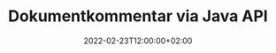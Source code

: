---
############################# Static ############################
layout: "product"
date: 2022-02-23T12:00:00+02:00
draft: false

product: "Annotation"
product_tag: "annotation"
platform: "Java"
platform_tag: "java"

############################# Head ############################
head_title: "Java Document Annotation API | Vis og merk PDF Word Excel PPTX-bilder"
head_description: "Java Document Annotation API. Se, merk, kommenter og merk PDF Word DOCX, Excel XLSX, PPTX, EML EMLX, VSS VSD, OTP, CAD og bildefilformater."

############################# Header ##########################
title: "Dokumentkommentar via Java API"
description: "Bygg Java-applikasjoner med muligheter til å vise og kommentere PDF, HTML, MS Office og andre dokumentformater uten å installere ekstern programvare."
button:
    enable: true
    icon: "fas fa-arrow-down"
    label: "Last ned gratis prøveversjon"
    link: "https://downloads.groupdocs.com/annotation/java"

############################# SubMenu #########################
submenu:
    enable: true
    
    left:
        img_alt: "GroupDocs.Annotation for Java"
        image: "https://www.groupdocs.cloud/templates/groupdocs/images/product-logos/groupdocs-annotation-java.png"
        product: "GroupDocs.Annotation"
        platform: "Java"

    middle:
        button:
            # button loop
            - link: "#features"
              text: "Egenskaper"

            # button loop
            - link: "https://products.groupdocs.app/annotation"
              text: "Live-demoer"

            # button loop
            - link: "https://purchase.groupdocs.com/pricing/annotation/java"
              text: "Prissetting"

    right:
        link_download: "https://downloads.groupdocs.com/annotation"
        link_learn: "https://docs.groupdocs.com/annotation/java/"
        link_buy: "https://purchase.groupdocs.com"

############################# Overview ############################
overview:
    enable: true
    content: |
      GroupDocs.Annotation Java API er et produkt som lar deg jobbe med merknader i dokumenter på ulike plattformer og operativsystemer, som Android, MacOS, Linux, Windows. GroupDocs.Annotation gir et bibliotek med enkel API som gir mange fordeler: hvis du for eksempel trenger å holde dataene konfidensielle eller velge hvor mye kraft du trenger for å jobbe med biblioteket, eller delvis endre arbeidet med merknader, er biblioteket veldig lett og fleksibel.

      GroupDocs.Annotation for Java API lar deg jobbe med ulike typer merknader, som inkluderer: tekst, polylinje, område, understreking, punkt, vannmerke, pil, ellipse, teksterstatning, avstand, tekstfelt, ressursredaksjon osv. Og støtter de fleste populære dokumentformater som: PDF, HTML, Microsoft Office Word, Excel-regneark, PowerPoint-presentasjoner, Visio, Outlook-e-post, bilder, metafiler, CAD-tegning og diverse andre formater. API-en gir muligheten til å få miniatyrbilder av dokumentsider og støtter import og eksport av merknader til og fra PDF-filer.

      Ved å bruke biblioteket kan du [legge til](/annotation/java/bmp/), [edit](/annotation/java/bmp/), [pakke ut](/annotation/java/bmp/) og [delete](/annotation) /java/bmp/) merknader fra dokumenter, roter dokumenter, endre thumbnails-løsning og dette er ikke en komplett liste over alle mulighetene. Den tilbyr også et omfattende sett med dataobjekter for å tilpasse merknadsegenskaper i henhold til dine krav innenfor alle støttede dokumentformater.

      Å jobbe med GroupDocs.Annotation for Java API er veldig enkelt og består av bare noen få grunnleggende trinn. Først må du sette opp en lisens, deretter velge filen du vil jobbe med, deretter manipulere på en eller annen måte med dokumentanmerkninger (slett/rediger/trekk ut/slett) og lagre resultatet. For mer informasjon, se produktets [dokumentasjon](https://docs.groupdocs.com/annotation/java/getting-started/) eller våre [eksempler](https://github.com/groupdocs-annotation/GroupDocs.Annotation -for-Java) sett.
      
      GroupDocs.Annotation oppdateres jevnlig og gir støtte til sine kunder, du er alltid velkommen til å stille oss spørsmål eller sende dine ideer eller fortelle oss om dine behov for noe nytt og vi implementerer det gjerne i våre nye versjoner.
    tabs:
      enable: true
      
      ## TAB ONE ##
      tab_one:
        description: |
          Følgende er en oversikt over GroupDocs.Annotation for Java:
      
        right:
          enable: true
          icon: "fab fa-html5"
          title:  Oversikt
          content: |
            * Legg til merknader
            * Eksporter merknader 
            * Importer merknader
            * Svarbaserte kommentarer
            * Annoteringskompatibilitet
      
      ## TAB TWO ##
      tab_two:
        description: |
          GroupDocs.Annotation for Java støtter alle populære [dokumentfilformater](https://docs.groupdocs.com/annotation/java/supported-document-formats/) inkludert: Microsoft Office, PDF, bilder og mange andre.

        left:
          enable: true
          table:
            # table loop
            - title: "Microsoft Office Formats"
              content: |
                * **Word**: [DOC](/annotation/java/doc/), [DOCX](/annotation/java/docx/), [DOCM](/annotation/java/docm/), [DOT](/annotation/java/dot/), [DOTX](/annotation/java/dotx/), [RTF](/annotation/java/rtf/)
                * **Excel**: [XLS](/annotation/java/xls/), [XLSX](/annotation/java/xlsx/), [XLSB](/annotation/java/xlsb/), [XLSM](/annotation/java/xlsm/)
                * **PowerPoint**: [PPT](/annotation/java/ppt/), [PPTX](/annotation/java/pptx/), [PPS](/annotation/java/pps/), [PPSX](/annotation/java/ppsx/), [POTM](/annotation/java/potm/), [POTX](/annotation/java/potx/), [PPSM](/annotation/java/ppsm/), [PPTM](/annotation/java/pptm/), [WMF](/annotation/java/wmf/), [EMF](/annotation/java/emf/)
                * **Outlook**: [EML](/annotation/java/eml/), [EMLX](/annotation/java/emlx/), [MSG](/annotation/java/msg/)
                * **Visio**: [VSS](/annotation/java/vss/), [VST](/annotation/java/vst/), [VSD](/annotation/java/vsd/), [VSDX](/annotation/java/vsdx/), [VSX](/annotation/java/vsx/)

        right:
          enable: true
          table:
            # table loop
            - title: "Other Formats"
              content: |
                * **Portable**: [PDF](/annotation/java/pdf/) (PDF/A-1a, PDF/A-1b, PDF/A-2a)
                * **OpenDocument**: [ODT](/annotation/java/odt/), [ODS](/annotation/java/ods/), [ODP](/annotation/java/odp/)
                * **Images**: [BMP](/annotation/java/bmp/), [JPG](/annotation/java/jpg/), [JPEG](/annotation/java/jpeg/), [TIFF](/annotation/java/tiff/), [TIF](/annotation/java/tif/), [PNG](/annotation/java/png/), [GIF](/annotation/java/gif/), [DCM](/annotation/java/dcm/), [DICOM](/annotation/java/dicom/)
                * **AutoCAD**: [DWG](/annotation/java/dwg/), [DXF](/annotation/java/dxf/), [CAD](/annotation/java/cad/)
                * **Other**: [HTM](/annotation/java/htm/), [HTML](/annotation/java/html/), [CSV](/annotation/java/csv/), [DJVU](/annotation/java/djvu/), [OTP](/annotation/java/otp/), [OTT](/annotation/java/ott/)

      ## TAB THREE ##
      tab_three:
        description: |
          GroupDocs.Annotation for Java støtter følgende operativsystemer, rammer og pakkeadministratorer:
        
        left:
          enable: true
          table:
            # table loop
            - icon: "fab fa-windows"
              title:  Operativsystemer
              content: |
                * Microsoft Windows Desktop
                * Microsoft Windows Server
                * Linux
                * MacOS

            # table loop
            - icon: "fas fa-code"
              title:  Støttede rammer
              content: |
                * Java 7 (1.7) and above

        right:
          enable: true
          table:
            # table loop
            - icon: "fas fa-cogs"
              title:  Utviklingsmiljøer
              content: |
                * NetBeans
                * IntelliJ IDEA
                * Eclipse

            # table loop
            - icon: "fas fa-tools"
              title:  Bygg automatiseringsverktøy
              content: |
                * Maven

############################# Features ############################
features:
    enable: true
    title: GroupDocs.Annotation for Java-funksjoner

    feature:
      # feature loop
      - icon: "fas fa-copy"
        link: "https://docs.groupdocs.com/annotation/java/add-area-annotation/"
        content: Legg til områdekommentarer i dokumentet og koble til enkle og nestede kommentarer

      # feature loop
      - icon: "fas fa-eye"
        link: "https://docs.groupdocs.com/annotation/java/add-arrow-annotation/"
        content: Pek på et bestemt innhold ved hjelp av pilkommentarer

      # feature loop
      - icon: "fas fa-bolt"
        link: "https://docs.groupdocs.com/annotation/java/add-watermark-annotation/"
        content: Sett tekstvannmerker til PDF, lysbilder, Excel-regneark, bilder og diagrammer i vinklet posisjon
      
      # feature loop
      - icon: "fas fa-file-powerpoint"
        link: "https://docs.groupdocs.com/annotation/java/add-point-annotation/"
        content: Legg til popup-kommentarer til et hvilket som helst sted i dokumentet ved hjelp av punktkommentarer

      # feature loop
      - icon: "fas fa-code"
        link: "https://docs.groupdocs.com/annotation/java/add-polyline-annotation/"
        content: Bruk Polyline Annotation for å koble sammen sekvens av linjesegmenter, buesegmenter eller begge deler

      # feature loop
      - icon: "fas fa-cloud"
        link: "https://docs.groupdocs.com/annotation/java/add-ellipse-annotation/"
        content: Legg til Ellipse-annotering i PDF, Word-dokumenter, regneark, presentasjoner, diagrammer og bilder

      # feature loop
      - icon: "fas fa-remove-format"
        link: "https://docs.groupdocs.com/annotation/java/add-watermark-annotation/"
        content: Legg til vinklede vannmerker for PDF, PowerPoint, Excel, bilder og diagrammer

      # feature loop
      - icon: "fas fa-comment-slash"
        link: "https://docs.groupdocs.com/annotation/java/add-underline-annotation/"
        content: Hent koordinater for tekstkommentarer i bilderepresentasjon av et dokument

      # feature loop
      - icon: "fas fa-location-arrow"
        link: "https://docs.groupdocs.com/annotation/java/add-annotation-to-the-document/"
        content: Understreke, gjennomstreke eller endre spesifikk tekst i et dokument

      # feature loop
      - icon: "fas fa-border-all"
        link: "https://docs.groupdocs.com/annotation/java/add-annotation-to-the-document/"
        content: Legg til tekststempel eller vannmerke og tekstfelt i et dokument

      # feature loop
      - icon: "fas fa-wrench"
        link: "https://docs.groupdocs.com/annotation/java/add-point-annotation/"
        content: Importer og eksporter merknader blant Word-dokumenter og PowerPoint-presentasjoner

      # feature loop
      - icon: "fas fa-columns"
        link: "https://docs.groupdocs.com/annotation/java/add-strikeout-annotation/"
        content: Kommenter Excel-regneark med merknadstyper for tekst, teksterstatning, vannmerke og ressursredaksjon

      # feature loop
      - icon: "fas fa-file-word"
        link: "https://docs.groupdocs.com/annotation/java/get-file-info/"
        content: Legg til polylinje, gjennomstreking, understreking eller tekstkommentarer i PowerPoint-presentasjoner og lysbilder

      # feature loop
      - icon: "fas fa-envelope"
        link: "https://docs.groupdocs.com/annotation/java/basic-usage/"
        content: Marker punktkommentarer i presentasjoner med X, Y-koordinater

      # feature loop
      - icon: "fas fa-print"
        link: "https://docs.groupdocs.com/annotation/java/add-strikeout-annotation/"
        content: Legg til gjennomstrekings-, tekst-, understrekings- eller polylinjekommentarer til bilder

      # feature loop
      - icon: "fas fa-file-archive"
        link: "https://docs.groupdocs.com/annotation/java/add-link-annotation/"
        content: Hent dokumentinformasjon og bilder for Visio-diagrammer, for eksempel VSS og VSD
      
      # feature loop
      - icon: "fas fa-file-code"
        link: "https://docs.groupdocs.com/annotation/java/basic-usage/"
        content: Få miniatyrbilder av dokumentsidene og arbeid med TIFF-filer på flere sider

      # feature loop
      - icon: "fas fa-file-excel"
        link: "https://docs.groupdocs.com/annotation/java/get-file-info/"
        content: Hent alle merknader til et dokument med et enkelt funksjonsanrop

      # feature loop
      - icon: "fas fa-heading"
        link: "https://docs.groupdocs.com/annotation/java/add-link-annotation/"
        content: Legg til lenkemerknader til PDF-, Word- og PowerPoint-presentasjoner

      # feature loop
      - icon: "fas fa-project-diagram"
        link: "https://docs.groupdocs.com/annotation/java/add-point-annotation/"
        content: SVG Path Parsing-støtte for PDF, Word, Diagrammer, Slides og andre store dokumentformater

      # feature loop
      - icon: "fas fa-cube"
        link: "https://docs.groupdocs.com/annotation/java/technical-support/"
        content: Støtte for å legge til vannmerkekommentarer i Word-dokumenter og opprydding for teksterstatning

      # feature loop
      - icon: "fab fa-uncharted"
        link: "https://docs.groupdocs.com/annotation/java/technical-support/"
        content: Støtte for formbehandling i diagrammer for tekstanmerkninger
  
      # feature loop
      - icon: "fab fa-uncharted"
        link: "https://docs.groupdocs.com/annotation/java/advanced-usage/"
        content: Spar tid ved å bufre sideforhåndsvisninger av dokumenter for raskere behandling
  
      # feature loop
      - icon: "fab fa-uncharted"
        link: "https://docs.groupdocs.com/annotation/java/add-annotation-to-the-document/"
        content: Kommenter enkelt Word-, Excel- og PowerPoint-dokumenter selv med eldre formater

      # feature loop
      - icon: "fab fa-uncharted"
        link: "https://docs.groupdocs.com/annotation/java/add-distance-annotation/"
        content: Vis avstandsannoteringstekster for Excel, PowerPoint og diagrammer

############################# Support ############################
support:
    enable: true

############################# Solutions ############################
solutions:
    enable: true
    title: GroupDocs.Annotation tilbyr API-er for dokumentvisning for andre populære utviklingsmiljøer

    solution:
        # solution loop
        - img_alt: "GroupDocs.Annotation for .NET"
          image: "https://www.groupdocs.cloud/templates/groupdocs/images/product-logos/groupdocs-annotation-net.png"
          product: "GroupDocs.Annotation"
          platform: ".NET"
          link: "/annotation/net/"

############################# Back to top ###############################
back_to_top:
  enable: true
---